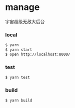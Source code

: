 # manage

宇宙超级无敌大后台

### local

```bash
$ yarn
$ yarn start
$ open http://localhost:8000/
```

### test

```bash
$ yarn test
```

### build

```bash
$ yarn build
```

